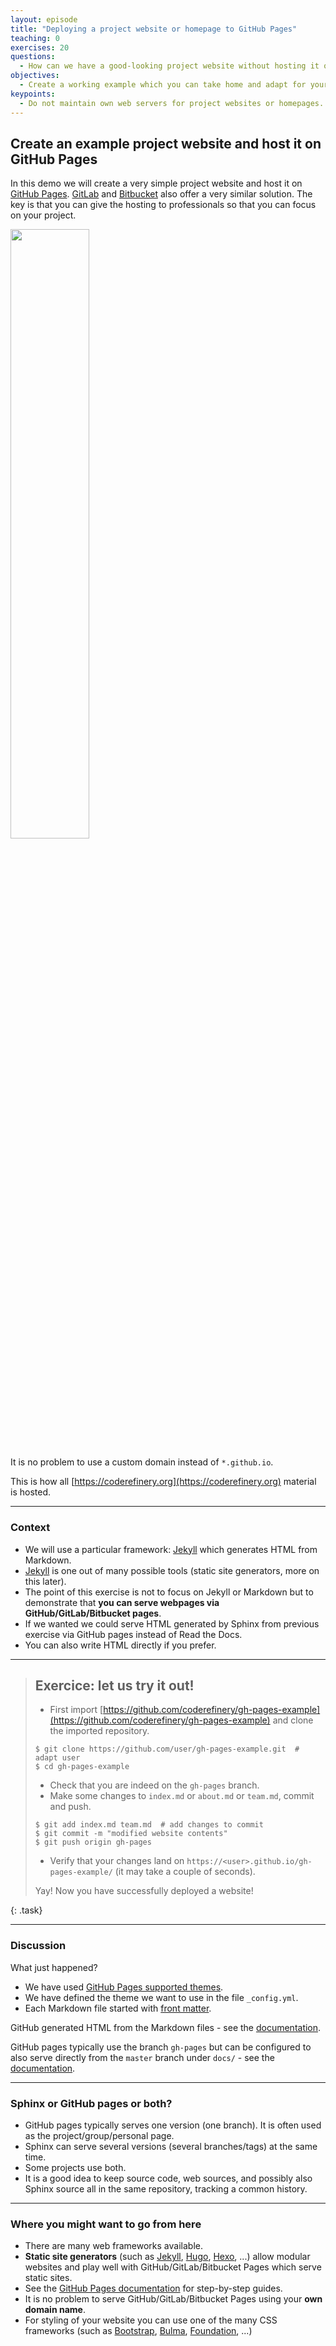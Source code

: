 ```yaml
---
layout: episode
title: "Deploying a project website or homepage to GitHub Pages"
teaching: 0
exercises: 20
questions:
  - How can we have a good-looking project website without hosting it ourselves?
objectives:
  - Create a working example which you can take home and adapt for your project.
keypoints:
  - Do not maintain own web servers for project websites or homepages.
---
```


## Create an example project website and host it on GitHub Pages

In this demo we will create a very simple project website and host it on [GitHub
Pages](https://pages.github.com/). [GitLab](https://about.gitlab.com/features/pages/) and [Bitbucket](https://confluence.atlassian.com/bitbucket/publishing-a-website-on-bitbucket-cloud-221449776.html) also offer a
very similar solution. The key is that you can give the hosting to
professionals so that you can focus on your project.

<img src="{{ site.baseurl }}/img/gh-pages.jpg" width="50%">

It is no problem to use a custom domain instead of `*.github.io`.

This is how all
[https://coderefinery.org](https://coderefinery.org)
material is hosted.

---

### Context

- We will use a particular framework: [Jekyll](https://jekyllrb.com) which generates HTML from Markdown.
- [Jekyll](https://jekyllrb.com) is one out of many possible tools (static site generators, more on this later).
- The point of this exercise is not to focus on Jekyll or Markdown but to demonstrate that
  **you can serve webpages via GitHub/GitLab/Bitbucket pages**.
- If we wanted we could serve HTML generated by Sphinx from previous exercise via GitHub pages instead
  of Read the Docs.
- You can also write HTML directly if you prefer.

---

> ## Exercice: let us try it out!
>
> - First import [https://github.com/coderefinery/gh-pages-example](https://github.com/coderefinery/gh-pages-example) and clone the imported repository.
> ```shell
> $ git clone https://github.com/user/gh-pages-example.git  # adapt user
> $ cd gh-pages-example
> ```
> - Check that you are indeed on the `gh-pages` branch.
> - Make some changes to `index.md` or `about.md` or `team.md`, commit and push.
> ```shell
> $ git add index.md team.md  # add changes to commit
> $ git commit -m "modified website contents"
> $ git push origin gh-pages
> ```
> - Verify that your changes land on `https://<user>.github.io/gh-pages-example/` (it may take a couple of seconds).
>
> Yay! Now you have successfully deployed a website!
>
{: .task}

---

### Discussion

What just happened?
- We have used [GitHub Pages supported themes](https://pages.github.com/themes/).
- We have defined the theme we want to use in the file `_config.yml`.
- Each Markdown file started with [front matter](https://jekyllrb.com/docs/frontmatter/).

GitHub generated HTML from the Markdown files - see the
[documentation](https://help.github.com/articles/adding-a-jekyll-theme-to-your-github-pages-site/).

GitHub pages typically use the branch `gh-pages` but can be configured to also serve directly from the `master` branch
under `docs/` - see the [documentation](https://help.github.com/articles/configuring-a-publishing-source-for-github-pages/).

---

### Sphinx or GitHub pages or both?

- GitHub pages typically serves one version (one branch). It is often used as the project/group/personal page.
- Sphinx can serve several versions (several branches/tags) at the same time.
- Some projects use both.
- It is a good idea to keep source code, web sources, and possibly also Sphinx source all in the same repository, tracking a common history.

---

### Where you might want to go from here

- There are many web frameworks available.
- **Static site generators**
  (such as [Jekyll](https://jekyllrb.com), [Hugo](https://gohugo.io), [Hexo](https://hexo.io), ...)
  allow modular websites and play well with GitHub/GitLab/Bitbucket Pages which serve static sites.
- See the [GitHub Pages documentation](https://pages.github.com) for step-by-step guides.
- It is no problem to serve GitHub/GitLab/Bitbucket Pages using your **own domain name**.
- For styling of your website you can use one of the many CSS frameworks (such as [Bootstrap](http://getbootstrap.com),
  [Bulma](https://bulma.io), [Foundation](http://foundation.zurb.com), ...)
